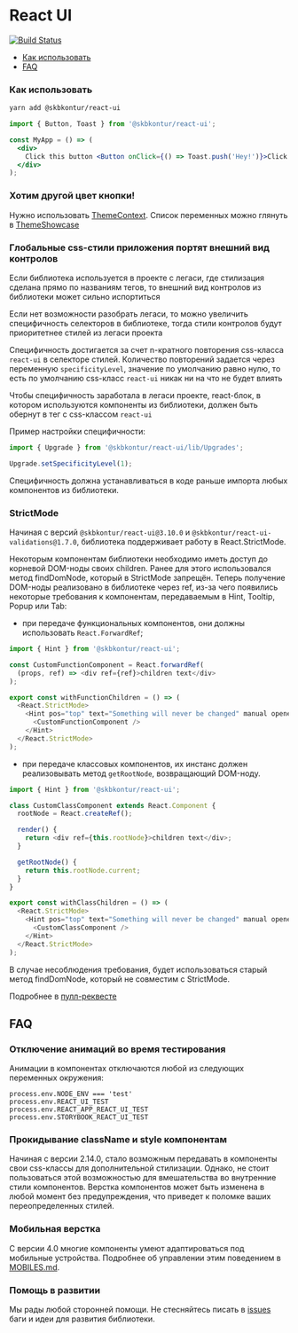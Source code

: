 # React UI

[![Build Status](https://tc.skbkontur.ru/app/rest/builds/buildType:FrontendInfrastructure_Packages_RunAll/statusIcon)](https://tc.skbkontur.ru/project.html?projectId=FrontendInfrastructure_Packages_ReactUI&tab=projectOverview)

- [Как использовать](#как-использовать)
- [FAQ](#faq)

### Как использовать

```bash
yarn add @skbkontur/react-ui
```

```jsx harmony static
import { Button, Toast } from '@skbkontur/react-ui';

const MyApp = () => (
  <div>
    Click this button <Button onClick={() => Toast.push('Hey!')}>Click me</Button>
  </div>
);
```

### Хотим другой цвет кнопки!

Нужно использовать [ThemeContext](https://tech.skbkontur.ru/react-ui/#/Customization/ThemeContext). Список переменных можно глянуть в [ThemeShowcase](https://tech.skbkontur.ru/react-ui/#/Customization/ThemeShowcase)

### Глобальные css-стили приложения портят внешний вид контролов

Если библиотека используется в проекте с легаси, где стилизация сделана прямо по названиям тегов, то внешний вид контролов из библиотеки может сильно испортиться

Если нет возможности разобрать легаси, то можно увеличить специфичность селекторов в библиотеке, тогда стили контролов будут приоритетнее стилей из легаси проекта

Специфичность достигается за счет n-кратного повторения css-класса `react-ui` в селекторе стилей. Количество повторений задается через переменную `specificityLevel`, значение по умолчанию равно нулю, то есть по умолчанию css-класс `react-ui` никак ни на что не будет влиять

Чтобы специфичность заработала в легаси проекте, react-блок, в котором используются компоненты из библиотеки, должен быть обернут в тег с css-классом `react-ui`

Пример настройки специфичности:

```js static
import { Upgrade } from '@skbkontur/react-ui/lib/Upgrades';

Upgrade.setSpecificityLevel(1);
```

Специфичность должна устанавливаться в коде раньше импорта любых компонентов из библиотеки.

### StrictMode

Начиная с версий `@skbkontur/react-ui@3.10.0` и `@skbkontur/react-ui-validations@1.7.0`, библиотека поддерживает работу в React.StrictMode.

Некоторым компонентам библиотеки необходимо иметь доступ до корневой DOM-ноды своих
children. Ранее для этого использовался метод findDomNode, который в StrictMode запрещён.
Теперь получение DOM-ноды реализовано в библиотеке через ref, из-за чего появились некоторые
требования к компонентам, передаваемым в Hint, Tooltip, Popup или Tab:

- при передаче функциональных компонентов, они должны использовать `React.ForwardRef`;

```js static
import { Hint } from '@skbkontur/react-ui';

const CustomFunctionComponent = React.forwardRef(
  (props, ref) => <div ref={ref}>children text</div>
);

export const withFunctionChildren = () => (
  <React.StrictMode>
    <Hint pos="top" text="Something will never be changed" manual opened>
      <CustomFunctionComponent />
    </Hint>
  </React.StrictMode>
);
```

- при передаче классовых компонентов, их инстанс должен реализовывать метод `getRootNode`, возвращающий DOM-ноду.

```js static
import { Hint } from '@skbkontur/react-ui';

class CustomClassComponent extends React.Component {
  rootNode = React.createRef();

  render() {
    return <div ref={this.rootNode}>children text</div>;
  }

  getRootNode() {
    return this.rootNode.current;
  }
}

export const withClassChildren = () => (
  <React.StrictMode>
    <Hint pos="top" text="Something will never be changed" manual opened>
      <CustomClassComponent />
    </Hint>
  </React.StrictMode>
);
```

В случае несоблюдения требования, будет использоваться старый метод findDomNode, который не совместим с StrictMode.

Подробнее в [пулл-реквесте](https://github.com/skbkontur/retail-ui/pull/2518)

## FAQ

### Отключение анимаций во время тестирования

Анимации в компонентах отключаются любой из следующих переменных окружения:

```static
process.env.NODE_ENV === 'test'
process.env.REACT_UI_TEST
process.env.REACT_APP_REACT_UI_TEST
process.env.STORYBOOK_REACT_UI_TEST
```

### Прокидывание className и style компонентам

Начиная с версии 2.14.0, стало возможным передавать в компоненты свои css-классы для дополнительной стилизации. Однако, не стоит пользоваться этой возможностью для вмешательства во внутренние стили компонентов. Верстка компонентов может быть изменена в любой момент без предупреждения, что приведет к поломке ваших переопределенных стилей.

### Мобильная верстка

С версии 4.0 многие компоненты умеют адаптироваться под мобильные устройства. Подробнее об управлении этим поведением в [MOBILES.md](https://github.com/skbkontur/retail-ui/blob/master/packages/react-ui/MOBILES.md).

### Помощь в развитии

Мы рады любой сторонней помощи. Не стесняйтесь писать в [issues](https://github.com/skbkontur/retail-ui/issues)
баги и идеи для развития библиотеки.<br />
